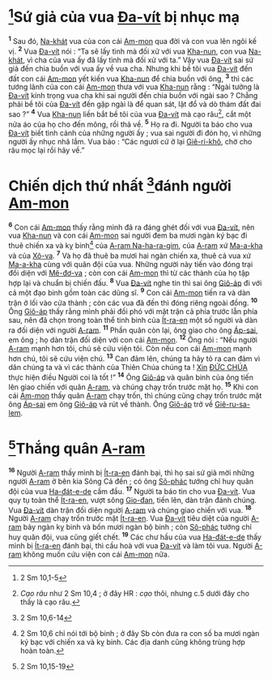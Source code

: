 # [^1@-7b21619f-67bf-48c4-94cc-4e529d72358e]Sứ giả của vua [Đa-vít]() bị nhục mạ
<sup><b>1</b></sup> Sau đó, [Na-khát]() vua của con cái [Am-mon]() qua đời và con vua lên ngôi kế vị. <sup><b>2</b></sup> Vua [Đa-vít]() nói : “Ta sẽ lấy tình mà đối xử với vua [Kha-nun](), con vua [Na-khát](), vì cha của vua ấy đã lấy tình mà đối xử với ta.” Vậy vua [Đa-vít]() sai sứ giả đến chia buồn với vua ấy về vua cha. Nhưng khi bề tôi vua [Đa-vít]() đến đất con cái [Am-mon]() yết kiến vua [Kha-nun]() để chia buồn với ông, <sup><b>3</b></sup> thì các tướng lãnh của con cái [Am-mon]() thưa với vua [Kha-nun]() rằng : “Ngài tưởng là [Đa-vít]() kính trọng vua cha khi sai người đến chia buồn với ngài sao ? Chẳng phải bề tôi của [Đa-vít]() đến gặp ngài là để quan sát, lật đổ và dò thám đất đai sao ?” <sup><b>4</b></sup> Vua [Kha-nun]() liền bắt bề tôi của vua [Đa-vít]() mà cạo râu[^1-7b21619f-67bf-48c4-94cc-4e529d72358e], cắt một nửa áo của họ cho đến mông, rồi thả về. <sup><b>5</b></sup> Họ ra đi. Người ta báo cho vua [Đa-vít]() biết tình cảnh của những người ấy ; vua sai người đi đón họ, vì những người ấy nhục nhã lắm. Vua bảo : “Các ngươi cứ ở lại [Giê-ri-khô](), chờ cho râu mọc lại rồi hãy về.”

# Chiến dịch thứ nhất [^2@-7b21619f-67bf-48c4-94cc-4e529d72358e]đánh người [Am-mon]()
<sup><b>6</b></sup> Con cái [Am-mon]() thấy rằng mình đã ra đáng ghét đối với vua [Đa-vít](), nên vua [Kha-nun]() và con cái [Am-mon]() sai người đem ba mươi ngàn ký bạc đi thuê chiến xa và kỵ binh[^2-7b21619f-67bf-48c4-94cc-4e529d72358e] của [A-ram Na-ha-ra-gim](), của [A-ram]() xứ [Ma-a-kha]() và của [Xô-va](). <sup><b>7</b></sup> Và họ đã thuê ba mươi hai ngàn chiến xa, thuê cả vua xứ [Ma-a-kha]() cùng với quân đội của vua. Những người này tiến vào đóng trại đối diện với [Mê-đơ-va]() ; còn con cái [Am-mon]() thì từ các thành của họ tập hợp lại và chuẩn bị chiến đấu. <sup><b>8</b></sup> Vua [Đa-vít]() nghe tin thì sai ông [Giô-áp]() đi với cả một đạo binh gồm toàn các dũng sĩ. <sup><b>9</b></sup> Con cái [Am-mon]() tiến ra và dàn trận ở lối vào cửa thành ; còn các vua đã đến thì đóng riêng ngoài đồng. <sup><b>10</b></sup> Ông [Giô-áp]() thấy rằng mình phải đối phó với mặt trận cả phía trước lẫn phía sau, nên đã chọn trong toàn thể tinh binh của [Ít-ra-en]() một số người và dàn ra đối diện với người [A-ram](). <sup><b>11</b></sup> Phần quân còn lại, ông giao cho ông [Áp-sai](), em ông ; họ dàn trận đối diện với con cái [Am-mon](). <sup><b>12</b></sup> Ông nói : “Nếu người [A-ram]() mạnh hơn tôi, chú sẽ cứu viện tôi. Còn nếu con cái [Am-mon]() mạnh hơn chú, tôi sẽ cứu viện chú. <sup><b>13</b></sup> Can đảm lên, chúng ta hãy tỏ ra can đảm vì dân chúng ta và vì các thành của Thiên Chúa chúng ta ! [Xin]() [ĐỨC CHÚA]() thực hiện điều Người coi là tốt !” <sup><b>14</b></sup> Ông [Giô-áp]() và quân binh của ông tiến lên giao chiến với quân [A-ram](), và chúng chạy trốn trước mặt họ. <sup><b>15</b></sup> Khi con cái [Am-mon]() thấy quân [A-ram]() chạy trốn, thì chúng cũng chạy trốn trước mặt ông [Áp-sai]() em ông [Giô-áp]() và rút về thành. Ông [Giô-áp]() trở về [Giê-ru-sa-lem]().

# [^3@-7b21619f-67bf-48c4-94cc-4e529d72358e]Thắng quân [A-ram]()
<sup><b>16</b></sup> Người [A-ram]() thấy mình bị [Ít-ra-en]() đánh bại, thì họ sai sứ giả mời những người [A-ram]() ở bên kia Sông Cả đến ; có ông [Sô-phác]() tướng chỉ huy quân đội của vua [Ha-đát-e-de]() cầm đầu. <sup><b>17</b></sup> Người ta báo tin cho vua [Đa-vít](). Vua quy tụ toàn thể [Ít-ra-en](), vượt sông [Gio-đan](), tiến lên, dàn trận đánh chúng. Vua [Đa-vít]() dàn trận đối diện người [A-ram]() và chúng giao chiến với vua. <sup><b>18</b></sup> Người [A-ram]() chạy trốn trước mặt [Ít-ra-en](). Vua [Đa-vít]() tiêu diệt của người [A-ram]() bảy ngàn kỵ binh và bốn mươi ngàn bộ binh ; còn [Sô-phác]() tướng chỉ huy quân đội, vua cũng giết chết. <sup><b>19</b></sup> Các chư hầu của vua [Ha-đát-e-de]() thấy mình bị [Ít-ra-en]() đánh bại, thì cầu hoà với vua [Đa-vít]() và làm tôi vua. Người [A-ram]() không muốn cứu viện con cái [Am-mon]() nữa.

[^1-7b21619f-67bf-48c4-94cc-4e529d72358e]: *Cạo râu* như 2 Sm 10,4 ; ở đây HR : *cạo* thôi, nhưng c.5 dưới đây cho thấy là cạo râu.
[^2-7b21619f-67bf-48c4-94cc-4e529d72358e]: 2 Sm 10,6 chỉ nói tới bộ binh ; ở đây Sb còn đưa ra con số ba mươi ngàn ký bạc với chiến xa và kỵ binh. Các địa danh cũng không trùng hợp hoàn toàn.
[^1@-7b21619f-67bf-48c4-94cc-4e529d72358e]: 2 Sm 10,1-5
[^2@-7b21619f-67bf-48c4-94cc-4e529d72358e]: 2 Sm 10,6-14
[^3@-7b21619f-67bf-48c4-94cc-4e529d72358e]: 2 Sm 10,15-19